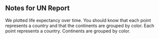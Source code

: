 ## Notes for UN Report

We plotted life expectancy over time. You should know that each point represents a country and that the continents are grouped by color.
Each point represents a country.
Continents are grouped by color.